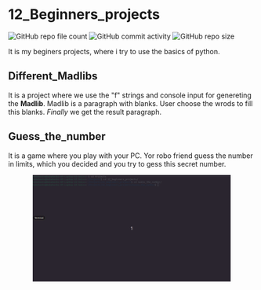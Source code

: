 # 12_Beginners_projects
![GitHub repo file count](https://img.shields.io/github/directory-file-count/Babahasko/12_beginners_projects)
![GitHub commit activity](https://img.shields.io/github/commit-activity/w/babahasko/12_beginners_projects)
![GitHub repo size](https://img.shields.io/github/repo-size/babahasko/12_beginners_projects)

It is my beginers projects, where i try to use the basics of python.
## Different_Madlibs
It is a project where we use the "f" strings and console input for genereting the **Madlib**. Madlib is a paragraph with blanks. User choose the wrods to fill this blanks. *Finally* we get the result paragraph.
## Guess_the_number
It is a game where you play with your PC. Yor robo friend guess the number in limits, which you decided and you try to gess this secret number.
<p align="center">
<img src = "https://raw.githubusercontent.com/Babahasko/12_beginners_projects/main/assets/Guess_the_number.gif" width = "80%">
</p>
